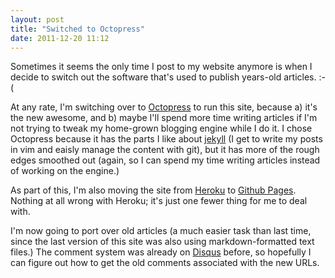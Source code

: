```yaml
---
layout: post
title: "Switched to Octopress"
date: 2011-12-20 11:12
---
```


Sometimes it seems the only time I post to my website anymore is when I decide
to switch out the software that's used to publish years-old articles. :-(

At any rate, I'm switching over to [Octopress](http://octopress.org) to run this
site, because a) it's the new awesome, and b) maybe I'll spend more time writing
articles if I'm not trying to tweak my home-grown blogging engine while I do it.
I chose Octopress because it has the parts I like about
[jekyll](https://github.com/mojombo/jekyll/) (I get to write my posts in vim and
eaisly manage the content with git), but it has more of the rough edges smoothed
out (again, so I can spend my time writing articles instead of working on the
engine.)

As part of this, I'm also moving the site from [Heroku](http://heroku.com) to [Github
Pages](http://pages.github.com). Nothing at all wrong with Heroku; it's just one
fewer thing for me to deal with.

I'm now going to port over old articles (a much easier task than last time,
since the last version of this site was also using markdown-formatted text
files.) The comment system was already on [Disqus](http://disqus.com) before, so
hopefully I can figure out how to get the old comments associated with the new
URLs.
